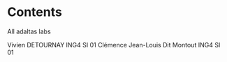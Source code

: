 # Contents
All adaltas labs

Vivien DETOURNAY ING4 SI 01
Clémence Jean-Louis Dit Montout ING4 SI 01
